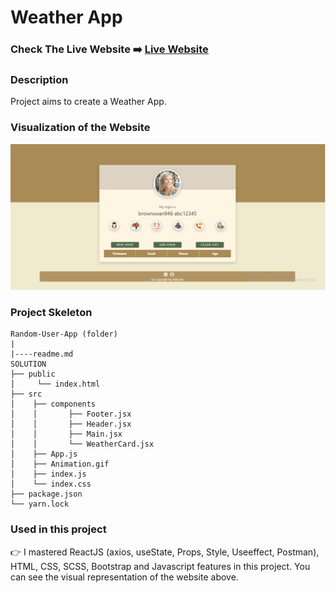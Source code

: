 # Weather App

### Check The Live Website ➡️ [Live Website](https://sekunev-random-user-app-v2.netlify.app/)

### Description

Project aims to create a Weather App.

### Visualization of the Website

![image](https://github.com/Sekunev/Random-User-V/blob/main/src/Animation.gif)

### Project Skeleton

```
Random-User-App (folder)
|
|----readme.md
SOLUTION
├── public
│     └── index.html
├── src
│    ├── components
│    │       ├── Footer.jsx
│    │       ├── Header.jsx
│    │       ├── Main.jsx
│    │       └── WeatherCard.jsx
│    ├── App.js
│    ├── Animation.gif
│    ├── index.js
│    └── index.css
├── package.json
└── yarn.lock
```

### Used in this project

👉 I mastered ReactJS (axios, useState, Props, Style, Useeffect, Postman), HTML, CSS, SCSS, Bootstrap and Javascript features in this project. You can see the visual representation of the website above.
